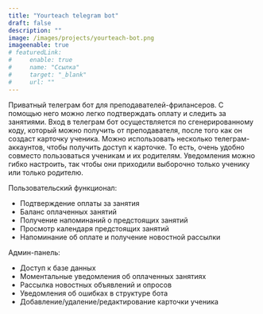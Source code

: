 ```yaml
---
title: "Yourteach telegram bot"
draft: false
description: ""
image: /images/projects/yourteach-bot.png
imageenable: true
# featuredLink:
#     enable: true
#     name: "Ссылка"
#     target: "_blank"
#     url: ""
---
```


Приватный телеграм бот для преподавателей-фрилансеров. С помощью него можно легко подтверждать оплату и следить за занятиями. Вход в телеграм бот осуществляется по сгенерированному коду, который можно получить от преподавателя, после того как он создаст карточку ученика.
Можно использовать несколько телеграм-аккаунтов, чтобы получить доступ к карточке. То есть,
очень удобно совместо пользоваться ученикам и их родителям. Уведомления можно гибко настроить, так чтобы они приходили выборочно только ученику или только родителю.

Пользовательский функционал:
 - Подтверждение оплаты за занятия
 - Баланс оплаченных занятий
 - Получение напоминаний о предстоящих занятий
 - Просмотр календаря предстоящих занятий
 - Напоминание об оплате и получение новостной рассылки

Админ-панель:
 - Доступ к базе данных
 - Моментальные уведомления об оплаченных занятиях
 - Рассылка новостных объявлений и опросов
 - Уведомления об ошибках в структуре бота
 - Добавление/удаление/редактирование карточки ученика
